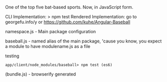 One of the top five bat-based sports.
Now, in JavaScript form.

CLI Implementation: > npm test
Rendered Implementation: go to georgefu.info/y or https://github.com/kuhe/Angular-Baseball

namespace.js - Main package configuration

baseball.js - named alias of the main package, 'cause you know, you expect a module to have modulename.js as a file

testing

    app/client/node_modules/baseball> npm test (es6)


(bundle.js) - browserify generated
